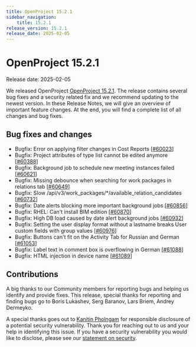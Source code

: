```yaml
---
title: OpenProject 15.2.1
sidebar_navigation:
    title: 15.2.1
release_version: 15.2.1
release_date: 2025-02-05
---
```


# OpenProject 15.2.1

Release date: 2025-02-05

We released OpenProject [OpenProject 15.2.1](https://community.openproject.org/versions/2170).
The release contains several bug fixes and a security related fix and we recommend updating to the newest version.
In these Release Notes, we will give an overview of important feature changes.
At the end, you will find a complete list of all changes and bug fixes.

<!--more-->

## Bug fixes and changes

<!-- Warning: Anything within the below lines will be automatically removed by the release script -->
<!-- BEGIN AUTOMATED SECTION -->

- Bugfix: Error on applying filter changes in Cost Reports \[[#60023](https://community.openproject.org/wp/60023)\]
- Bugfix: Project attributes of type list cannot be edited anymore \[[#60388](https://community.openproject.org/wp/60388)\]
- Bugfix: Background job to schedule new meeting instances failed \[[#60621](https://community.openproject.org/wp/60621)\]
- Bugfix: Missing debounce when searching for work packages in relations tab \[[#60649](https://community.openproject.org/wp/60649)\]
- Bugfix: Slow /api/v3/work\_packages/\*/available\_relation\_candidates \[[#60732](https://community.openproject.org/wp/60732)\]
- Bugfix: Date alerts blocking more important background jobs \[[#60856](https://community.openproject.org/wp/60856)\]
- Bugfix: RHEL: Can&#39;t install BIM edition \[[#60870](https://community.openproject.org/wp/60870)\]
- Bugfix: High DB load caused by date alert background jobs \[[#60932](https://community.openproject.org/wp/60932)\]
- Bugfix: Setting the user display format without a lastname breaks User custom fields with group values \[[#60976](https://community.openproject.org/wp/60976)\]
- Bugfix: Buttons can&#39;t fit on the Activity Tab for Russian and German \[[#61053](https://community.openproject.org/wp/61053)\]
- Bugfix: Label text in comment box is overflowing in German \[[#61088](https://community.openproject.org/wp/61088)\]
- Bugfix: HTML injection in device name \[[#61089](https://community.openproject.org/wp/61089)\]

<!-- END AUTOMATED SECTION -->
<!-- Warning: Anything above this line will be automatically removed by the release script -->

## Contributions
A big thanks to our Community members for reporting bugs and helping us identify and provide fixes.
This release, special thanks for reporting and finding bugs go to Boris Lukashev, Serg Baranov, Lars Briem, Andrey Dermeyko.

A special thanks goes out to [Kanitin Pholngam](https://github.com/meanknt) for responsible disclosure of a potential security vulnerability. Thank you for reaching out to us and your help in identifying this issue. If you have a security vulnerability you would like to disclose, please see our [statement on security](../../development/security/).
